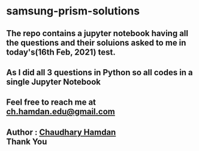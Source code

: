 # samsung-prism-solutions
## The repo contains a jupyter notebook having all the questions and their soluions asked to me in today's(16th Feb, 2021) test.
## As I did all 3 questions in Python so all codes in a single Jupyter Notebook

<h2>Feel free to reach me at <a href="mailto:ch.hamdan.edu@gmail.com">ch.hamdan.edu@gmail.com </a> <h2>
 <h2>Author : <a href="https://chaudharyhamdan.me/">Chaudhary Hamdan <br> </a> 
 Thank You</h2>
